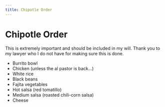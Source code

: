 ```yaml
---
title: Chipotle Order
---
```


# Chipotle Order

This is extremely important and should be included in my will. Thank you to my lawyer who I do not have for making sure this is done.

- Burrito bowl
- Chicken (unless the al pastor is back...)
- White rice
- Black beans
- Fajita vegetables
- Hot salsa (red tomatillo)
- Medium salsa (roasted chili-corn salsa)
- Cheese
